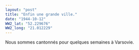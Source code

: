 ```yaml
---
layout: "post"
title: "Enfin une grande ville."
date: "1944-10-12"
WW2_lat: "52.229676"
WW2_long: "21.012229"
---
```


Nous sommes cantonnés pour quelques semaines à Varsovie.


<div class="histoire"></div>

<div class="commentaire"></div>